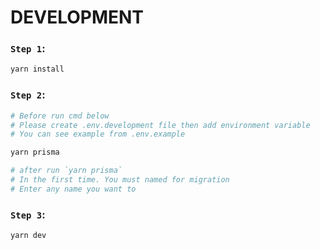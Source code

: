 # DEVELOPMENT

### `Step 1`:

```bash
yarn install
```

### `Step 2`:

```bash
# Before run cmd below
# Please create .env.development file then add environment variable
# You can see example from .env.example

yarn prisma

# after run `yarn prisma`
# In the first time. You must named for migration
# Enter any name you want to
```

### `Step 3`:

```bash
yarn dev
```
